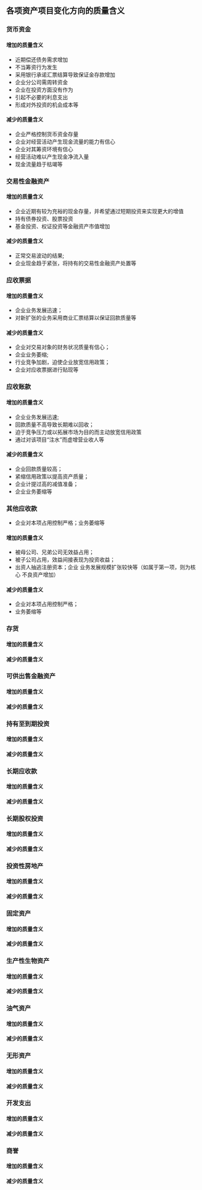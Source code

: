 ## 各项资产项目变化方向的质量含义
### 货币资金
#### 增加的质量含义
+ 近期偿还债务需求增加
+ 不当筹资行为发生
+ 采用银行承诺汇票结算导致保证金存款增加
+ 企业分公司需周转资金
+ 企业在投资方面没有作为
+ 引起不必要的利息支出
+ 形成对外投资的机会成本等
#### 减少的质量含义
+ 企业严格控制货币资金存量
+ 企业对经营活动产生现金流量的能力有信心
+ 企业对其筹资环境有信心
+ 经营活动难以产生现金净流入量
+ 现金流量趋于枯竭等
### 交易性金融资产
#### 增加的质量含义
+ 企业近期有较为充裕的现金存量，并希望通过短期投资来实现更大的增值
+ 持有债券投资、股票投资
+ 基金投资、权证投资等金融资产市值增加
#### 减少的质量含义
+ 正常交易波动的结果;
+ 企业现金趋于紧张，将持有的交易性金融资产处置等
### 应收票据
#### 增加的质量含义
+ 企业业务发展迅速；
+ 对新扩张的业务采用商业汇票结算以保证回款质量等
#### 减少的质量含义
+ 企业对交易对象的财务状况质量有信心；
+ 企业业务萎缩;
+ 行业竞争加剧，迫使企业放宽信用政策；
+ 企业对应收票据进行贴现等

### 应收账款
#### 增加的质量含义
+ 企业业务发展迅速;
+ 回款质量不高导致长期难以回收；
+ 迫于竞争压力或以拓展市场为目的而主动放宽信用政策
+ 通过对该项目“注水”而虚增营业收人等
#### 减少的质量含义
+ 企业回款质量较高；
+ 紧缩信用政策以提高资产质量；
+ 企业计提过高的减值准备；
+ 企业业务萎缩等

### 其他应收款
+ 企业对本项占用控制严格；业务萎缩等
#### 增加的质量含义
+ 被母公司、兄弟公司无效益占用；
+ 被子公司占用，效益间接表现为投资收益；
+ 出资人抽逃注册资本；企业
业务发展规模扩张较快等（如属于第一项，则为核心
不良资产增加）
#### 减少的质量含义
+ 企业对本项占用控制严格；
+ 业务萎缩等

### 存货
#### 增加的质量含义
#### 减少的质量含义
### 可供出售金融资产
#### 增加的质量含义
#### 减少的质量含义
### 持有至到期投资
#### 增加的质量含义
#### 减少的质量含义
### 长期应收款
#### 增加的质量含义
#### 减少的质量含义
### 长期股权投资
#### 增加的质量含义
#### 减少的质量含义
### 投资性房地产
#### 增加的质量含义
#### 减少的质量含义

### 固定资产
#### 增加的质量含义
#### 减少的质量含义

### 生产性生物资产
#### 增加的质量含义
#### 减少的质量含义

### 油气资产
#### 增加的质量含义
#### 减少的质量含义

### 无形资产
#### 增加的质量含义
#### 减少的质量含义

### 开发支出
#### 增加的质量含义
#### 减少的质量含义

### 商誉
#### 增加的质量含义
#### 减少的质量含义
